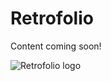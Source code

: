 # Retrofolio

Content coming soon!

![Retrofolio logo](assets/projects/retrofolio/images/retrofolio-logo.png)